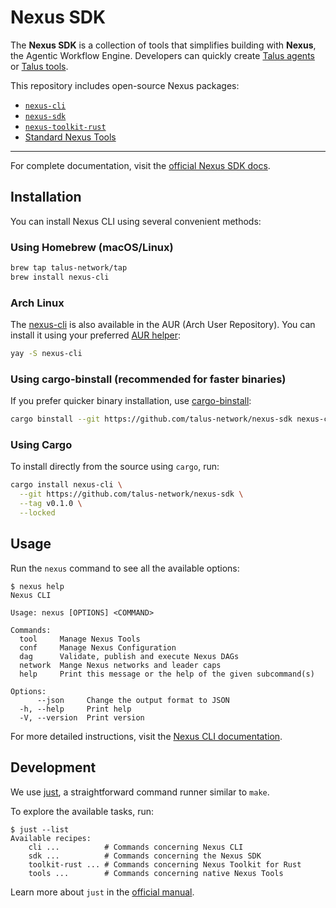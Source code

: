 # Nexus SDK

The **Nexus SDK** is a collection of tools that simplifies building with **Nexus**, the Agentic Workflow Engine. Developers can quickly create [Talus agents][talus-agents] or [Talus tools][talus-tools].

This repository includes open-source Nexus packages:

- [`nexus-cli`][nexus-cli-repo]
- [`nexus-sdk`][nexus-sdk-repo]
- [`nexus-toolkit-rust`][nexus-toolkit-rust-repo]
- [Standard Nexus Tools][nexus-tools-repo]

---

For complete documentation, visit the [official Nexus SDK docs][nexus-docs].

## Installation

You can install Nexus CLI using several convenient methods:

### Using Homebrew (macOS/Linux)

```sh
brew tap talus-network/tap
brew install nexus-cli
```

### Arch Linux

The [nexus-cli](https://aur.archlinux.org/packages/nexus-cli) is also available in the AUR (Arch User Repository). You can install it using your preferred [AUR helper](https://wiki.archlinux.org/title/AUR_helpers):

```bash
yay -S nexus-cli
```

### Using cargo-binstall (recommended for faster binaries)

If you prefer quicker binary installation, use [cargo-binstall]:

```bash
cargo binstall --git https://github.com/talus-network/nexus-sdk nexus-cli
```

### Using Cargo

To install directly from the source using `cargo`, run:

```bash
cargo install nexus-cli \
  --git https://github.com/talus-network/nexus-sdk \
  --tag v0.1.0 \
  --locked
```

## Usage

Run the `nexus` command to see all the available options:

```console
$ nexus help
Nexus CLI

Usage: nexus [OPTIONS] <COMMAND>

Commands:
  tool     Manage Nexus Tools
  conf     Manage Nexus Configuration
  dag      Validate, publish and execute Nexus DAGs
  network  Mange Nexus networks and leader caps
  help     Print this message or the help of the given subcommand(s)

Options:
      --json     Change the output format to JSON
  -h, --help     Print help
  -V, --version  Print version

```

For more detailed instructions, visit the [Nexus CLI documentation][nexus-cli-docs].

## Development

We use [just][just-repo], a straightforward command runner similar to `make`.

To explore the available tasks, run:

```console
$ just --list
Available recipes:
    cli ...          # Commands concerning Nexus CLI
    sdk ...          # Commands concerning the Nexus SDK
    toolkit-rust ... # Commands concerning Nexus Toolkit for Rust
    tools ...        # Commands concerning native Nexus Tools
```

Learn more about `just` in the [official manual][just-manual].

<!-- List of references -->

[talus-agents]: https://docs.talus.network/talus-documentation/developer-docs/index/index
[talus-tools]: https://docs.talus.network/talus-documentation/developer-docs/index/tool
[nexus-cli-repo]: https://github.com/Talus-Network/nexus-sdk/tree/main/cli
[nexus-cli-docs]: https://docs.talus.network/talus-documentation/developer-docs/index-1/cli
[nexus-sdk-repo]: https://github.com/Talus-Network/nexus-sdk/tree/main/sdk
[nexus-toolkit-rust-repo]: https://github.com/Talus-Network/nexus-sdk/tree/main/toolkit-rust
[nexus-tools-repo]: https://github.com/Talus-Network/nexus-sdk/tree/main/tools
[nexus-docs]: https://docs.talus.network
[cargo-binstall]: https://github.com/cargo-bins/cargo-binstall
[just-repo]: https://github.com/casey/just
[just-manual]: https://just.systems/man/en/
